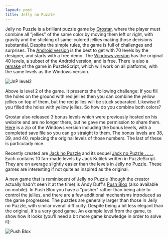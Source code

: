 ```yaml
---
layout: post
title: Jelly no Puzzle
---
```


Jelly no Puzzle is a brilliant puzzle game by [Qrostar](http://qrostar.skr.jp/en/), where the player must combine all "jellies" of the same color by moving them left or right, with gravity and the sticking of same-colored jellies making those decisions substantial.  Despite the simple rules, the game is full of challenges and surprises.  The [Android version](https://play.google.com/store/apps/details?id=com.jellycrew.jellynopuzzle&hl=en) is the best to get with 70 levels by the designer, and starts with a free demo.  The [Windows version](http://qrostar.skr.jp/en/jelly/) has the original 40 levels, a subset of the Android version, and is free.  There is also a [remake](https://jackkutilek.com/puzzlescript/jelly-no-puzzle.html) of the game in PuzzleScript, which will work on all platforms, with the same levels as the Windows version.

![JnP level2](https://joelthefox.github.io/img/JnPlevel2.png "Level 2 of Jelly no Puzzle")

Above is level 2 of the game.  It presents the following challenge: If you fill the holes on the ground with red jellies then you can combine the yellow jellies on top of them, but the red jellies will be stuck separated.  Likewise if you filled the holes with yellow jellies.  So how do you combine both colors?

Qrostar also released 3 bonus levels which were previously hosted on his website and are no longer there, but he gave me permission to share them.  [Here](https://github.com/JoeltheFox/joelthefox.github.io/blob/master/jelly1000.zip?raw=true) is a zip of the Windows version including the bonus levels, with a completed save file so you can go straight to them.  The bonus levels are 38, 39, and 40, replacing the original levels of those numbers.  The last of these is particularly nice.

Recently created are [Jack no Puzzle](https://jackkutilek.itch.io/jack-no-puzzle) and its sequel [Jack no Puzzle . . . .](https://jackkutilek.itch.io/jack-no-puzzle-dot-dot-dot-dot)  Each contains 10 fan-made levels by Jack Kutilek written in PuzzleScript. They are on average slightly easier than the levels in Jelly no Puzzle.  These games are interesting if not quite as inspired as the original.

A new game that is reminiscent of Jelly no Puzzle (though the creator actually hadn't seen it at the time) is Andy Duff's [Push Blox](https://lonelydeckchair.itch.io/push-blox) (also available on mobile).  In Push Blox you have a "pusher" rather than being able to control the jellies, and there are a few additional mechanisms introduced as the game progresses.  The puzzles are generally larger than those in Jelly no Puzzle, with similar overall difficulty. Despite being a bit less elegant than the original, it's a very good game. An example level from the game, to show how it looks (you'll need a bit more game knowledge in order to solve it):

![Push Blox](https://joelthefox.github.io/img/PushBlox.png)


